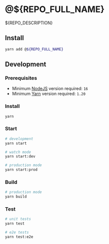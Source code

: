 # @${REPO_FULL_NAME}

${REPO_DESCRIPTION}

## Install

```bash
yarn add @${REPO_FULL_NAME}
```

## Development

### Prerequisites

- Minimum [NodeJS](https://nodejs.org) version required: `16`
- Minimum [Yarn](https://yarnpkg.com) version required: `1.20`

### Install

```bash
yarn
```

### Start

```bash
# development
yarn start

# watch mode
yarn start:dev

# production mode
yarn start:prod
```

### Build

```bash
# production mode
yarn build
```

### Test

```bash
# unit tests
yarn test

# e2e tests
yarn test:e2e
```

